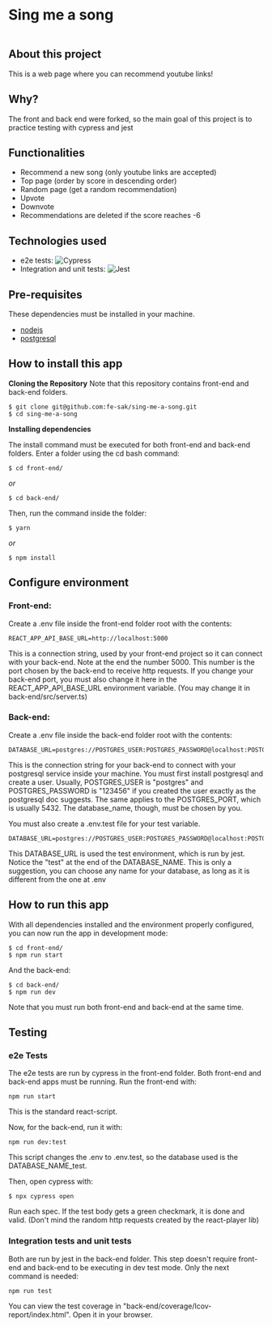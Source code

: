 
# Sing me a song

<img src="https://media0.giphy.com/media/dlRKuZUuOTLYG9Qm4n/giphy.gif?cid=790b76112cf62804c3b1742a8b8dd378b97e116ab9b891ff&rid=giphy.gif" alt='' />

## About this project

This is a web page where you can recommend youtube links!

## Why?

The front and back end were forked, so the main goal of this project is to practice testing with cypress and jest


## Functionalities

- Recommend a new song (only youtube links are accepted)
- Top page (order by score in descending order)
- Random page (get a random recommendation)
- Upvote
- Downvote
- Recommendations are deleted if the score reaches -6

## Technologies used

- e2e tests: ![Cypress](https://img.shields.io/badge/-Cypress-05122A?style=flat&logo=cypress)&nbsp;
- Integration and unit tests: ![Jest](https://img.shields.io/badge/-Jest-05122A?style=flat&logo=jest)&nbsp;

## Pre-requisites
These dependencies must be installed in your machine.
- [nodejs](https://nodejs.org/en/download/)
- [postgresql](https://www.postgresql.org/download/)

## How to install this app

  **Cloning the Repository**
Note that this repository contains front-end and back-end folders. 

```
$ git clone git@github.com:fe-sak/sing-me-a-song.git
$ cd sing-me-a-song
```

**Installing dependencies**

The install command must be executed for both front-end and back-end folders. Enter a folder using the cd bash command:
```
$ cd front-end/
```

_or_

```
$ cd back-end/
```

Then, run the command inside the folder: 
```
$ yarn
```

_or_

```
$ npm install
```

## Configure environment
### Front-end:

Create a .env file inside the front-end folder root with the contents:
```
REACT_APP_API_BASE_URL=http://localhost:5000
```
This is a connection string, used by your front-end project so it can connect with your back-end. Note at the end the number 5000. This number is 
the port chosen by the back-end to receive http requests. If you change your back-end port, you must also change it here in the REACT_APP_API_BASE_URL 
environment variable. (You may change it in back-end/src/server.ts)

### Back-end:

Create a .env file inside the back-end folder root with the contents: 

```
DATABASE_URL=postgres://POSTGRES_USER:POSTGRES_PASSWORD@localhost:POSTGRES_PORT/DATABASE_NAME
```
This is the connection string for your back-end to connect with your postgresql service inside your machine. You must first install postgresql and 
create a user. Usually, POSTGRES_USER is "postgres" and POSTGRES_PASSWORD is "123456" if you created the user exactly as  the postgresql doc suggests.
The same applies to the POSTGRES_PORT, which is usually 5432.
The database_name, though,  must be chosen by you.

You must also create a .env.test file for your test variable.

```
DATABASE_URL=postgres://POSTGRES_USER:POSTGRES_PASSWORD@localhost:POSTGRES_PORT/DATABASE_NAME_test
```
This DATABASE_URL is used the test environment, which is run by jest.
Notice the "test" at the end of the DATABASE_NAME. This is only a suggestion, you can choose any name for your database, as long as it is
different from the one at .env


## How to run this app

With all dependencies installed and the environment properly configured, you can now run the app in development mode:

```
$ cd front-end/
$ npm run start
```

And the back-end:

```
$ cd back-end/
$ npm run dev
```

Note that you must run both front-end and back-end at the same time.

## Testing

### e2e Tests
The e2e tests are run by cypress in the front-end folder. Both front-end and back-end apps must be running.
Run the front-end with:

```
npm run start
```
This is the standard react-script.

Now, for the back-end, run it with:
```
npm run dev:test
```
This script changes the .env to .env.test, so the database used is the DATABASE_NAME_test.

Then, open cypress with:

```
$ npx cypress open
```

Run each spec. If the test body gets a green checkmark, it is done and valid. (Don't mind the random http requests created by the react-player lib)


### Integration tests and unit tests
Both are run by jest in the back-end folder. This step doesn't require front-end and back-end to be executing in dev test mode. Only the next
command is needed:
```
npm run test
```

You can view the test coverage in "back-end/coverage/lcov-report/index.html". Open it in your browser.
